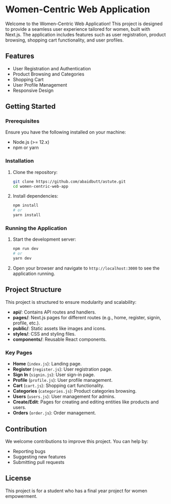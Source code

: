 # Women-Centric Web Application

Welcome to the Women-Centric Web Application! This project is designed to provide a seamless user experience tailored for women, built with Next.js. The application includes features such as user registration, product browsing, shopping cart functionality, and user profiles.

## Features

- User Registration and Authentication
- Product Browsing and Categories
- Shopping Cart
- User Profile Management
- Responsive Design

## Getting Started

### Prerequisites

Ensure you have the following installed on your machine:

- Node.js (>= 12.x)
- npm or yarn

### Installation

1. Clone the repository:
    ```bash
    git clone https://github.com/abaidbutt/astute.git
    cd women-centric-web-app
    ```

2. Install dependencies:
    ```bash
    npm install
    # or
    yarn install
    ```

### Running the Application

1. Start the development server:
    ```bash
    npm run dev
    # or
    yarn dev
    ```

2. Open your browser and navigate to `http://localhost:3000` to see the application running.

## Project Structure

This project is structured to ensure modularity and scalability:

- **api/**: Contains API routes and handlers.
- **pages/**: Next.js pages for different routes (e.g., home, register, signin, profile, etc.).
- **public/**: Static assets like images and icons.
- **styles/**: CSS and styling files.
- **components/**: Reusable React components.

### Key Pages

- **Home** (`index.js`): Landing page.
- **Register** (`register.js`): User registration page.
- **Sign In** (`signin.js`): User sign-in page.
- **Profile** (`profile.js`): User profile management.
- **Cart** (`cart.js`): Shopping cart functionality.
- **Categories** (`categories.js`): Product categories browsing.
- **Users** (`users.js`): User management for admins.
- **Create/Edit**: Pages for creating and editing entities like products and users.
- **Orders** (`order.js`): Order management.

## Contribution

We welcome contributions to improve this project. You can help by:

- Reporting bugs
- Suggesting new features
- Submitting pull requests

## License

This project is for a student who has a final year project for women empowerment.
